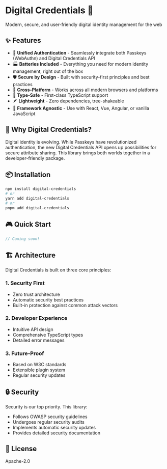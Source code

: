 # Digital Credentials 🪪

Modern, secure, and user-friendly digital identity management for the web

## ✨ Features

- 🔐 **Unified Authentication** - Seamlessly integrate both Passkeys (WebAuthn) and Digital Credentials API
- 🏭 **Batteries Included** - Everything you need for modern identity management, right out of the box
- 🛡️ **Secure by Design** - Built with security-first principles and best practices
- 📱 **Cross-Platform** - Works across all modern browsers and platforms
- 🎯 **Type-Safe** - First-class TypeScript support
- 🪶 **Lightweight** - Zero dependencies, tree-shakeable
- 🔋 **Framework Agnostic** - Use with React, Vue, Angular, or vanilla JavaScript

## 🚀 Why Digital Credentials?

Digital identity is evolving. While Passkeys have revolutionized authentication, the new Digital Credentials API opens up possibilities for secure attribute sharing. This library brings both worlds together in a developer-friendly package.

## 📦 Installation

```bash
npm install digital-credentials
# or
yarn add digital-credentials
# or
pnpm add digital-credentials
```

## 🎮 Quick Start

```typescript
// Coming soon!
```

## 🏗️ Architecture

Digital Credentials is built on three core principles:

### 1. Security First

- Zero trust architecture
- Automatic security best practices
- Built-in protection against common attack vectors

### 2. Developer Experience

- Intuitive API design
- Comprehensive TypeScript types
- Detailed error messages

### 3. Future-Proof

- Based on W3C standards
- Extensible plugin system
- Regular security updates

## 🔒 Security

Security is our top priority. This library:

- Follows OWASP security guidelines
- Undergoes regular security audits
- Implements automatic security updates
- Provides detailed security documentation

## 📝 License

Apache-2.0

